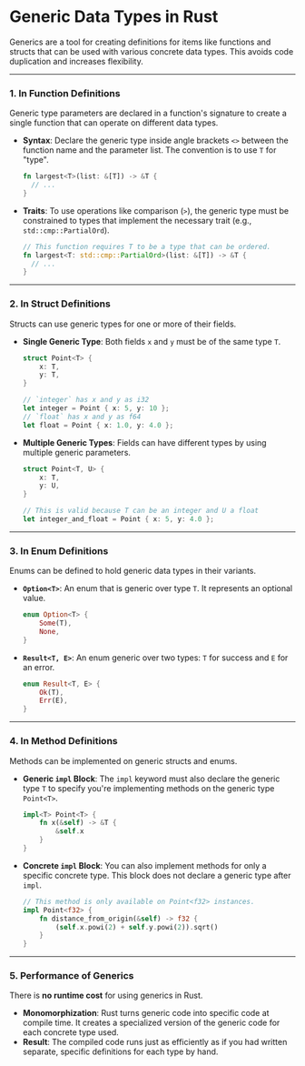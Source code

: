 # **Generic Data Types in Rust**

Generics are a tool for creating definitions for items like functions and structs that can be used with various concrete data types. This avoids code duplication and increases flexibility.

-----

### **1. In Function Definitions**

Generic type parameters are declared in a function's signature to create a single function that can operate on different data types.

  * **Syntax**: Declare the generic type inside angle brackets `<>` between the function name and the parameter list. The convention is to use `T` for "type".

    ```rust
    fn largest<T>(list: &[T]) -> &T {
      // ...
    }
    ```

  * **Traits**: To use operations like comparison (`>`), the generic type must be constrained to types that implement the necessary trait (e.g., `std::cmp::PartialOrd`).

    ```rust
    // This function requires T to be a type that can be ordered.
    fn largest<T: std::cmp::PartialOrd>(list: &[T]) -> &T {
      // ...
    }
    ```

-----

### **2. In Struct Definitions**

Structs can use generic types for one or more of their fields.

  * **Single Generic Type**: Both fields `x` and `y` must be of the same type `T`.

    ```rust
    struct Point<T> {
        x: T,
        y: T,
    }

    // `integer` has x and y as i32
    let integer = Point { x: 5, y: 10 };
    // `float` has x and y as f64
    let float = Point { x: 1.0, y: 4.0 };
    ```

  * **Multiple Generic Types**: Fields can have different types by using multiple generic parameters.

    ```rust
    struct Point<T, U> {
        x: T,
        y: U,
    }

    // This is valid because T can be an integer and U a float
    let integer_and_float = Point { x: 5, y: 4.0 };
    ```

-----

### **3. In Enum Definitions**

Enums can be defined to hold generic data types in their variants.

  * **`Option<T>`**: An enum that is generic over type `T`. It represents an optional value.

    ```rust
    enum Option<T> {
        Some(T),
        None,
    }
    ```

  * **`Result<T, E>`**: An enum generic over two types: `T` for success and `E` for an error.

    ```rust
    enum Result<T, E> {
        Ok(T),
        Err(E),
    }
    ```

-----

### **4. In Method Definitions**

Methods can be implemented on generic structs and enums.

  * **Generic `impl` Block**: The `impl` keyword must also declare the generic type `T` to specify you're implementing methods on the generic type `Point<T>`.

    ```rust
    impl<T> Point<T> {
        fn x(&self) -> &T {
            &self.x
        }
    }
    ```

  * **Concrete `impl` Block**: You can also implement methods for only a specific concrete type. This block does not declare a generic type after `impl`.

    ```rust
    // This method is only available on Point<f32> instances.
    impl Point<f32> {
        fn distance_from_origin(&self) -> f32 {
            (self.x.powi(2) + self.y.powi(2)).sqrt()
        }
    }
    ```

-----

### **5. Performance of Generics**

There is **no runtime cost** for using generics in Rust.

  * **Monomorphization**: Rust turns generic code into specific code at compile time. It creates a specialized version of the generic code for each concrete type used.
  * **Result**: The compiled code runs just as efficiently as if you had written separate, specific definitions for each type by hand.